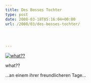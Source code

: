 ```yaml
---
title: Des Bosses Tochter
type: post
date: 2008-03-18T05:16:04+00:00
url: /2008/03/des-bosses-tochter/




---
```

<div class="flickr">
  <a href="http://www.flickr.com/photos/schreibblogade/2343934224/" title="what??"><img src="//farm3.static.flickr.com/2084/2343934224_15a4087ae1.jpg" alt="what??" /></a></p>

  <p>
    what??
  </p>
</div>

...an einem ihrer freundlicheren Tage...
